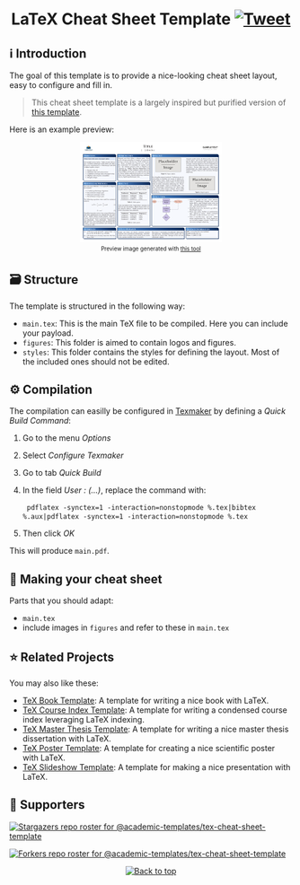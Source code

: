 <h1 align="center" id="top">LaTeX Cheat Sheet Template <a href="https://twitter.com/intent/tweet?text=LaTeX%20Cheat%20Sheet%20Template.%0D%0ALaTeX%20template%20for%20creating%20your%20attractive%20cheat%20sheet%2e%0D%0A&hashtags=TeXLaTeX"><img src="https://img.shields.io/badge/Tweet--lightgrey?logo=twitter&style=social" alt="Tweet" height="20"/></a></h1>

## :information_source: Introduction

The goal of this template is to provide a nice-looking cheat sheet layout, easy to configure and fill in.

> This cheat sheet template is a largely inspired but purified version of [this template](https://www.latextemplates.com/template/baposter-landscape-poster).

Here is an example preview:

<p align="center"><img src="https://raw.githubusercontent.com/academic-templates/tex-cheat-sheet-template/main/doc/preview.png" width="50%"><br>
<sub><sup>Preview image generated with <a href="https://gist.github.com/dhondta/f57dfde304905644ca5c43e48c249125">this tool</a></sup></sub></p>


## :card_file_box: Structure

The template is structured in the following way:

- `main.tex`: This is the main TeX file to be compiled. Here you can include your payload.
- `figures`: This folder is aimed to contain logos and figures.
- `styles`: This folder contains the styles for defining the layout. Most of the included ones should not be edited.

## :gear: Compilation

The compilation can easilly be configured in [Texmaker](https://en.wikipedia.org/wiki/Texmaker) by defining a *Quick Build Command*:

1. Go to the menu *Options*
2. Select *Configure Texmaker*
3. Go to tab *Quick Build*
4. In the field *User : (...)*, replace the command with:

        pdflatex -synctex=1 -interaction=nonstopmode %.tex|bibtex %.aux|pdflatex -synctex=1 -interaction=nonstopmode %.tex

5. Then click *OK*

This will produce `main.pdf`.

## :newspaper: Making your cheat sheet

Parts that you should adapt:

- `main.tex`
- include images in `figures` and refer to these in `main.tex`


## :star: Related Projects

You may also like these:

- [TeX Book Template](https://github.com/academic-templates/tex-book-template): A template for writing a nice book with LaTeX.
- [TeX Course Index Template](https://github.com/academic-templates/tex-course-index-template): A template for writing a condensed course index leveraging LaTeX indexing.
- [TeX Master Thesis Template](https://github.com/academic-templates/tex-master-thesis-template): A template for writing a nice master thesis dissertation with LaTeX.
- [TeX Poster Template](https://github.com/academic-templates/tex-poster-template): A template for creating a nice scientific poster with LaTeX.
- [TeX Slideshow Template](https://github.com/academic-templates/tex-slideshow-template): A template for making a nice presentation with LaTeX.


## :clap: Supporters

[![Stargazers repo roster for @academic-templates/tex-cheat-sheet-template](https://reporoster.com/stars/dark/academic-templates/tex-cheat-sheet-template)](https://github.com/academic-templates/tex-cheat-sheet-template/stargazers)

[![Forkers repo roster for @academic-templates/tex-cheat-sheet-template](https://reporoster.com/forks/dark/academic-templates/tex-cheat-sheet-template)](https://github.com/academic-templates/tex-cheat-sheet-template/network/members)

<p align="center"><a href="#top"><img src="https://img.shields.io/badge/Back%20to%20top--lightgrey?style=social" alt="Back to top" height="20"/></a></p>

